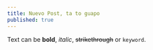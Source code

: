 ```yaml
---
title: Nuevo Post, ta to guapo
published: true
---
```


Text can be **bold**, _italic_, ~~strikethrough~~ or `keyword`.


